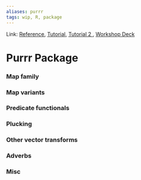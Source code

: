 ```yaml
---
aliases: purrr
tags: wip, R, package
---
```

Link: [Reference](https://purrr.tidyverse.org/reference/index.html), [Tutorial](https://jennybc.github.io/purrr-tutorial/index.html), [Tutorial 2 ](http://www.rebeccabarter.com/blog/2019-08-19_purrr/), [Workshop Deck](https://speakerdeck.com/jennybc/purrr-workshop?slide=47)

# Purrr Package

### Map family

### Map variants

### Predicate functionals

### Plucking

### Other vector transforms

### Adverbs

### Misc